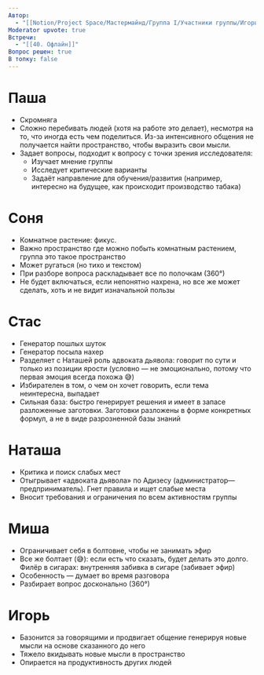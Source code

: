 ```yaml
---
Автор:
  - "[[Notion/Project Space/Мастермайнд/Группа I/Участники группы/Игорь Алексеенко/Игорь Алексеенко\\|Игорь Алексеенко]]"
Moderator upvote: true
Встречи:
  - "[[40. Офлайн]]"
Вопрос решен: true
В топку: false
---
```

# Паша

- Скромняга
- Сложно перебивать людей (хотя на работе это делает), несмотря на то, что иногда есть чем поделиться. Из-за интенсивного общения не получается найти пространство, чтобы выразить свои мысли.
- Задает вопросы, подходит к вопросу с точки зрения исследователя:
    - Изучает мнение группы
    - Исследует критические варианты
    - Задаёт направление для обучения/развития (например, интересно на будущее, как происходит производство табака)

# Соня

- Комнатное растение: фикус.
- Важно пространство где можно побыть комнатным растением, группа это такое пространство
- Может ругаться (но тихо и текстом)
- При разборе вопроса раскладывает все по полочкам (360°)
- Не будет включаться, если непонятно нахрена, но все же может сделать, хоть и не видит изначальной пользы

# Стас

- Генератор пошлых шуток
- Генератор посыла нахер
- Разделяет с Наташей роль адвоката дьявола: говорит по сути и только из позиции ярости (условно — не эмоционально, потому что первая эмоция всегда похожа 😅)
- Избирателен в том, о чем он хочет говорить, если тема неинтересна, выпадает
- Сильная база: быстро генерирует решения и имеет в запасе разложенные заготовки. Заготовки разложены в форме конкретных формул, а не в виде разрозненной базы знаний

# Наташа

- Критика и поиск слабых мест
- Отыгрывает «адвоката дьявола» по Адизесу (администратор—предприниматель). Гнет правила и ищет слабые места
- Вносит требования и ограничения по всем активностям группы

# Миша

- Ограничивает себя в болтовне, чтобы не занимать эфир
- Все же болтает (😅): если есть что сказать, будет делать это долго. Филёр в сигарах: внутренняя забивка в сигаре (забивает эфир)
- Особенность — думает во время разговора
- Разбирает вопрос досконально (360°)

# Игорь

- Базонится за говорящими и продвигает общение генерируя новые мысли на основе сказанного до него
- Тяжело вкидывать новые мысли в пространство
- Опирается на продуктивность других людей